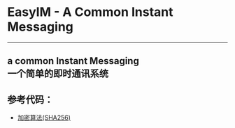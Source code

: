 # EasyIM - A Common Instant Messaging  

--- 
a common Instant Messaging  
一个简单的即时通讯系统 
---

## 参考代码：
- [加密算法(SHA256)](https://github.com/okdshin/PicoSHA2)
